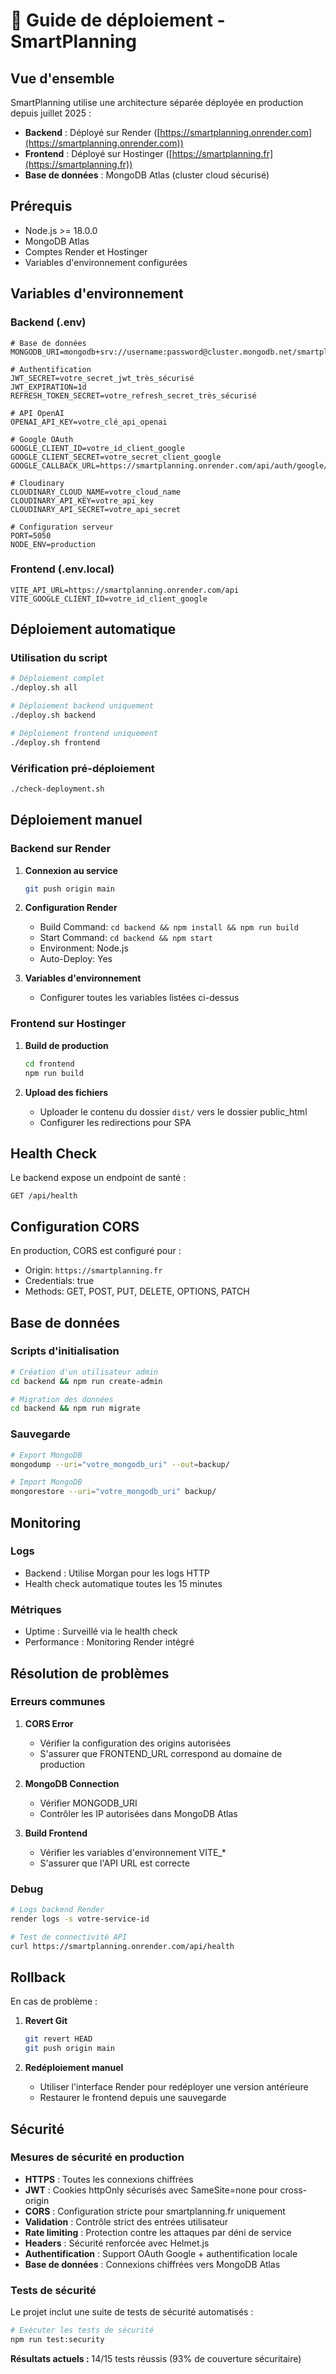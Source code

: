 # 🚀 Guide de déploiement - SmartPlanning

## Vue d'ensemble

SmartPlanning utilise une architecture séparée déployée en production depuis juillet 2025 :

- **Backend** : Déployé sur Render ([https://smartplanning.onrender.com](https://smartplanning.onrender.com))
- **Frontend** : Déployé sur Hostinger ([https://smartplanning.fr](https://smartplanning.fr))
- **Base de données** : MongoDB Atlas (cluster cloud sécurisé)

## Prérequis

- Node.js >= 18.0.0
- MongoDB Atlas
- Comptes Render et Hostinger
- Variables d'environnement configurées

## Variables d'environnement

### Backend (.env)

```env
# Base de données
MONGODB_URI=mongodb+srv://username:password@cluster.mongodb.net/smartplanning

# Authentification
JWT_SECRET=votre_secret_jwt_très_sécurisé
JWT_EXPIRATION=1d
REFRESH_TOKEN_SECRET=votre_refresh_secret_très_sécurisé

# API OpenAI
OPENAI_API_KEY=votre_clé_api_openai

# Google OAuth
GOOGLE_CLIENT_ID=votre_id_client_google
GOOGLE_CLIENT_SECRET=votre_secret_client_google
GOOGLE_CALLBACK_URL=https://smartplanning.onrender.com/api/auth/google/callback

# Cloudinary
CLOUDINARY_CLOUD_NAME=votre_cloud_name
CLOUDINARY_API_KEY=votre_api_key
CLOUDINARY_API_SECRET=votre_api_secret

# Configuration serveur
PORT=5050
NODE_ENV=production
```

### Frontend (.env.local)

```env
VITE_API_URL=https://smartplanning.onrender.com/api
VITE_GOOGLE_CLIENT_ID=votre_id_client_google
```

## Déploiement automatique

### Utilisation du script

```bash
# Déploiement complet
./deploy.sh all

# Déploiement backend uniquement
./deploy.sh backend

# Déploiement frontend uniquement
./deploy.sh frontend
```

### Vérification pré-déploiement

```bash
./check-deployment.sh
```

## Déploiement manuel

### Backend sur Render

1. **Connexion au service**

   ```bash
   git push origin main
   ```

2. **Configuration Render**

   - Build Command: `cd backend && npm install && npm run build`
   - Start Command: `cd backend && npm start`
   - Environment: Node.js
   - Auto-Deploy: Yes

3. **Variables d'environnement**
   - Configurer toutes les variables listées ci-dessus

### Frontend sur Hostinger

1. **Build de production**

   ```bash
   cd frontend
   npm run build
   ```

2. **Upload des fichiers**
   - Uploader le contenu du dossier `dist/` vers le dossier public_html
   - Configurer les redirections pour SPA

## Health Check

Le backend expose un endpoint de santé :

```
GET /api/health
```

## Configuration CORS

En production, CORS est configuré pour :

- Origin: `https://smartplanning.fr`
- Credentials: true
- Methods: GET, POST, PUT, DELETE, OPTIONS, PATCH

## Base de données

### Scripts d'initialisation

```bash
# Création d'un utilisateur admin
cd backend && npm run create-admin

# Migration des données
cd backend && npm run migrate
```

### Sauvegarde

```bash
# Export MongoDB
mongodump --uri="votre_mongodb_uri" --out=backup/

# Import MongoDB
mongorestore --uri="votre_mongodb_uri" backup/
```

## Monitoring

### Logs

- Backend : Utilise Morgan pour les logs HTTP
- Health check automatique toutes les 15 minutes

### Métriques

- Uptime : Surveillé via le health check
- Performance : Monitoring Render intégré

## Résolution de problèmes

### Erreurs communes

1. **CORS Error**

   - Vérifier la configuration des origins autorisées
   - S'assurer que FRONTEND_URL correspond au domaine de production

2. **MongoDB Connection**

   - Vérifier MONGODB_URI
   - Contrôler les IP autorisées dans MongoDB Atlas

3. **Build Frontend**
   - Vérifier les variables d'environnement VITE\_\*
   - S'assurer que l'API URL est correcte

### Debug

```bash
# Logs backend Render
render logs -s votre-service-id

# Test de connectivité API
curl https://smartplanning.onrender.com/api/health
```

## Rollback

En cas de problème :

1. **Revert Git**

   ```bash
   git revert HEAD
   git push origin main
   ```

2. **Redéploiement manuel**
   - Utiliser l'interface Render pour redéployer une version antérieure
   - Restaurer le frontend depuis une sauvegarde

## Sécurité

### Mesures de sécurité en production

- **HTTPS** : Toutes les connexions chiffrées
- **JWT** : Cookies httpOnly sécurisés avec SameSite=none pour cross-origin
- **CORS** : Configuration stricte pour smartplanning.fr uniquement
- **Validation** : Contrôle strict des entrées utilisateur
- **Rate limiting** : Protection contre les attaques par déni de service
- **Headers** : Sécurité renforcée avec Helmet.js
- **Authentification** : Support OAuth Google + authentification locale
- **Base de données** : Connexions chiffrées vers MongoDB Atlas

### Tests de sécurité

Le projet inclut une suite de tests de sécurité automatisés :

```bash
# Exécuter les tests de sécurité
npm run test:security
```

**Résultats actuels :** 14/15 tests réussis (93% de couverture sécuritaire)
